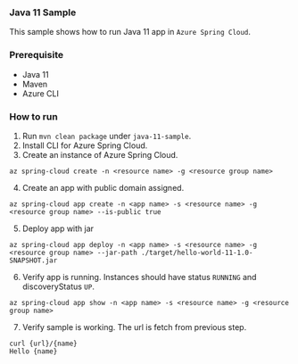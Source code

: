 ### Java 11 Sample

This sample shows how to run Java 11 app in `Azure Spring Cloud`.

### Prerequisite

* Java 11
* Maven
* Azure CLI

### How to run 

1. Run `mvn clean package` under `java-11-sample`.
2. Install CLI for Azure Spring Cloud.
3. Create an instance of Azure Spring Cloud.
```
az spring-cloud create -n <resource name> -g <resource group name>
```
4. Create an app with public domain assigned.
```
az spring-cloud app create -n <app name> -s <resource name> -g <resource group name> --is-public true 
```
5. Deploy app with jar
```
az spring-cloud app deploy -n <app name> -s <resource name> -g <resource group name> --jar-path ./target/hello-world-11-1.0-SNAPSHOT.jar
```
6. Verify app is running. Instances should have status `RUNNING` and discoveryStatus `UP`. 
```
az spring-cloud app show -n <app name> -s <resource name> -g <resource group name>
```
7. Verify sample is working. The url is fetch from previous step. 
```
curl {url}/{name}
Hello {name}
```

